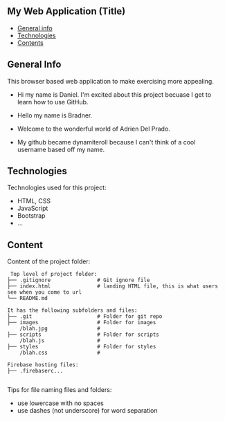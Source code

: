 ## My Web Application (Title)

* [General info](#general-info)
* [Technologies](#technologies)
* [Contents](#content)

## General Info
This browser based web application to make exercising more appealing.
* Hi my name is Daniel. I'm excited about this project becuase I get to learn how to use GitHub.
* Hello my name is Bradner.

* Welcome to the wonderful world of Adrien Del Prado.
* My github became dynamiteroll because I can't think of a cool username based off my name.

## Technologies
Technologies used for this project:
* HTML, CSS
* JavaScript
* Bootstrap
* ...

## Content
Content of the project folder:

```
 Top level of project folder: 
├── .gitignore               # Git ignore file
├── index.html               # landing HTML file, this is what users see when you come to url
└── README.md

It has the following subfolders and files:
├── .git                     # Folder for git repo
├── images                   # Folder for images
    /blah.jpg                # 
├── scripts                  # Folder for scripts
    /blah.js                 # 
├── styles                   # Folder for styles
    /blah.css                # 

Firebase hosting files: 
├── .firebaserc...


```

Tips for file naming files and folders:
* use lowercase with no spaces
* use dashes (not underscore) for word separation

